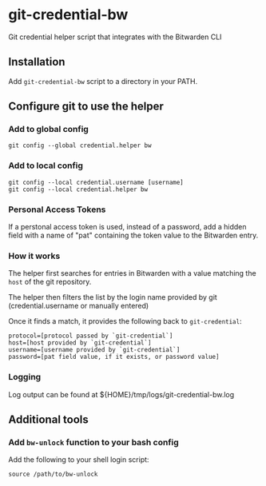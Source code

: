 # git-credential-bw
Git credential helper script that integrates with the Bitwarden CLI

## Installation
Add `git-credential-bw` script to a directory in your PATH.

## Configure git to use the helper
### Add to global config

```
git config --global credential.helper bw
```

### Add to local config

```
git config --local credential.username [username]
git config --local credential.helper bw
```

### Personal Access Tokens
If a perstonal access token is used, instead of a password, add a hidden field with a name of "pat" containing the token value to the Bitwarden entry.

### How it works
The helper first searches for entries in Bitwarden with a value matching the `host` of the git repository.

The helper then filters the list by the login name provided by git (credential.username or manually entered)

Once it finds a match, it provides the following back to `git-credential`:

```
protocol=[protocol passed by `git-credential`]
host=[host provided by `git-credential`]
username=[username provided by `git-credential`]
password=[pat field value, if it exists, or password value]
```

### Logging
Log output can be found at ${HOME}/tmp/logs/git-credential-bw.log

## Additional tools
### Add `bw-unlock` function to your bash config
Add the following to your shell login script:

```
source /path/to/bw-unlock
```
